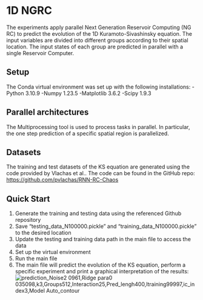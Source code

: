 # 1D NGRC
The experiments apply parallel Next Generation Reservoir Computing (NG RC) to predict the evolution of the 1D Kuramoto-Sivashinsky equation. The input variables are divided into different groups according to their spatial location. The input states of each group are predicted in parallel with a single Reservoir Computer.

## Setup
The Conda virtual environment was set up with the following installations:
-Python 3.10.9
-Numpy 1.23.5
-Matplotlib 3.6.2
-Scipy 1.9.3

## Parallel architectures
The Multiprocessing tool is used to process tasks in parallel. In particular, the one step prediction of a specific spatial region is parallelized.

## Datasets
The training and test datasets of the KS equation are generated using the code provided by Vlachas et al.. The code can be found in the GitHub repo: https://github.com/pvlachas/RNN-RC-Chaos

## Quick Start 
1. Generate the training and testing data using the referenced Github repository
2. Save “testing_data_N100000.pickle” and “training_data_N100000.pickle” to the desired location
3. Update the testing and training data path in the main file to access the data
4. Set up the virtual environment
5. Run the main file
6. The main file will predict the evolution of the KS equation, perform a specific experiment and print a graphical interpretation of the results:
![prediction_Noise2 0961,Ridge para0 035098,k3,Groups512,Interaction25,Pred_lengh400,ltraining99997,ic_index3,Model Auto_contour](https://github.com/JohannesSautier/1D_NGRC/assets/114988239/6ef6cd8a-1c5c-42b8-8175-5a357fa62b78)


